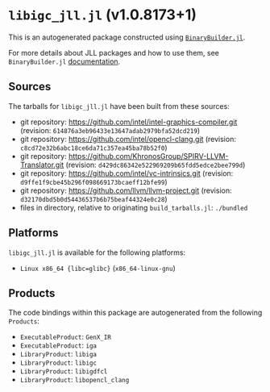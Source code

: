 # `libigc_jll.jl` (v1.0.8173+1)

This is an autogenerated package constructed using [`BinaryBuilder.jl`](https://github.com/JuliaPackaging/BinaryBuilder.jl).

For more details about JLL packages and how to use them, see `BinaryBuilder.jl` [documentation](https://juliapackaging.github.io/BinaryBuilder.jl/dev/jll/).

## Sources

The tarballs for `libigc_jll.jl` have been built from these sources:

* git repository: https://github.com/intel/intel-graphics-compiler.git (revision: `614876a3eb96433e13647adab2979bfa52dcd219`)
* git repository: https://github.com/intel/opencl-clang.git (revision: `c8cd72e32b6abc18ce6da71c357ea45ba78b52f0`)
* git repository: https://github.com/KhronosGroup/SPIRV-LLVM-Translator.git (revision: `d429dc86342e522969209b65fdd5edce2bee799d`)
* git repository: https://github.com/intel/vc-intrinsics.git (revision: `d9ffe1f9cbe45b296f098669173bcaeff12bfe99`)
* git repository: https://github.com/llvm/llvm-project.git (revision: `d32170dbd5b0d54436537b6b75beaf44324e0c28`)
* files in directory, relative to originating `build_tarballs.jl`: `./bundled`

## Platforms

`libigc_jll.jl` is available for the following platforms:

* `Linux x86_64 {libc=glibc}` (`x86_64-linux-gnu`)

## Products

The code bindings within this package are autogenerated from the following `Products`:

* `ExecutableProduct`: `GenX_IR`
* `ExecutableProduct`: `iga`
* `LibraryProduct`: `libiga`
* `LibraryProduct`: `libigc`
* `LibraryProduct`: `libigdfcl`
* `LibraryProduct`: `libopencl_clang`
